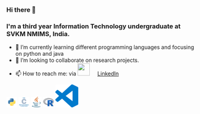 

<!--
**Pratyush-Avi/Pratyush-Avi** is a ✨ _special_ ✨ repository because its `README.md` (this file) appears on your GitHub profile.

Here are some ideas to get you started:

- 🔭 I’m currently pursuing Bachelor's of Technology in  Information Technology  
- 🌱 I’m currently learning different programming languages and focusing on python and java
- 👯 I’m looking to collaborate on ...
- 🤔 I’m looking for help with ...
- 💬 Ask me about ...
- 📫 How to reach me: ...
- 😄 Pronouns: ...
- ⚡ Fun fact: ...
-->



### Hi there 👋

### I'm a third year Information Technology undergraduate at SVKM NMIMS, India.

- 🌱 I’m currently learning different programming languages and focusing on python and java
- 👯 I’m looking to collaborate on research projects.
- 📫 How to reach me: via <a href="https://www.linkedin.com/in/pratyush-avi-0b1b9b152/"><img height="32" width="32" src="https://www.becker.edu/wp-content/uploads/2020/04/LinkedIn-Logo.png" /></a>&nbsp;&nbsp;&nbsp;&nbsp;  <a target="_blank" href="https://www.linkedin.com/in/pratyush-avi-0b1b9b152/">LinkedIn</a>


<code><img alt="Python" title="Python" width="28px" src="https://raw.githubusercontent.com/github/explore/80688e429a7d4ef2fca1e82350fe8e3517d3494d/topics/python/python.png"/></code>
<code><img alt="C" title="C" width="28px" src="https://raw.githubusercontent.com/github/explore/80688e429a7d4ef2fca1e82350fe8e3517d3494d/topics/c/c.png"/></code>
<code><img alt="Java" title="Java" width="28px" src="https://raw.githubusercontent.com/github/explore/80688e429a7d4ef2fca1e82350fe8e3517d3494d/topics/java/java.png"/></code>
<code><img alt="R" title="R" width="28px" src="https://raw.githubusercontent.com/github/explore/80688e429a7d4ef2fca1e82350fe8e3517d3494d/topics/r/r.png"/></code>
<code><img height="60" width="60" src="https://github.com/simple-icons/simple-icons/blob/fd422e663e915ce6a91108852aafece0d967f310/icons/visualstudiocode.svg" /></code>

